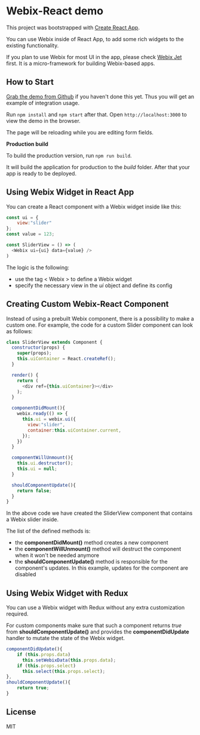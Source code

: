 Webix-React demo
================

This project was bootstrapped with [Create React App](https://github.com/facebookincubator/create-react-app).

You can use Webix inside of React App, to add some rich widgets to the existing functionality.

If you plan to use Webix for most UI in the app, please check [Webix Jet](https://webix.gitbooks.io/webix-jet/content/chapter1.html) first. It is a micro-framework for building Webix-based apps.

How to Start
----------------

[Grab the demo from Github](https://github.com/webix-hub/react-demo) if you haven't done this yet.
Thus you will get an example of integration usage.

Run `npm install` and `npm start` after that. Open `http://localhost:3000` to view the demo in the browser.

The page will be reloading while you are editing form fields.

**Production build**

To build the production version, run `npm run build`.

It will build the application for production to the *build* folder. After that your app is ready to be deployed.


Using Webix Widget in React App
-------------------------------

You can create a React component with a Webix widget inside like this:

~~~js
const ui = {
	view:"slider"
};
const value = 123;

const SliderView = () => (
  <Webix ui={ui} data={value} />
)
~~~

The logic is the following:

- use the tag  < Webix > to define a Webix widget
- specify the necessary view in the *ui* object and define its config

Creating Custom Webix-React Component
--------------------------------

Instead of using a prebuilt Webix component, there is a possibility to make a custom one.
For example, the code for a custom Slider component can look as follows:

~~~js
class SliderView extends Component {
  constructor(props) {
    super(props);
    this.uiContainer = React.createRef();
  }

  render() {
    return (
      <div ref={this.uiContainer}></div>
    );
  }

  componentDidMount(){
    webix.ready(() => {
      this.ui = webix.ui({
        view:"slider",
        container:this.uiContainer.current,
      });
    })
  }

  componentWillUnmount(){
    this.ui.destructor();
    this.ui = null;
  }

  shouldComponentUpdate(){
    return false;
  }
}
~~~

In the above code we have created the SliderView component that contains a Webix slider inside.

The list of the defined methods is:

- the **componentDidMount()** method creates a new component
- the **componentWillUnmount()** method will destruct the component when it won't be needed anymore
- the **shouldComponentUpdate()** method is responsible for the component's updates. In this example, updates for the component are disabled

Using Webix Widget with Redux
-------------------------------

You can use a Webix widget with Redux without any extra customization required.

For custom components make sure that such a component returns *true* from **shouldComponentUpdate()** and provides
the **componentDidUpdate** handler to mutate the state of the Webix widget.

~~~js
componentDidUpdate(){
    if (this.props.data)
      this.setWebixData(this.props.data);
    if (this.props.select)
      this.select(this.props.select);
},
shouldComponentUpdate(){
	return true;
}
~~~
License
--------

MIT
